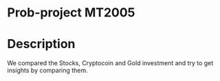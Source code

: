 # Prob-project MT2005
# Description
We compared the Stocks, Cryptocoin and Gold investment and try to get insights by comparing them.  
